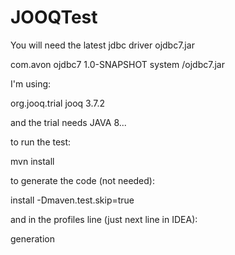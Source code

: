 # JOOQTest

You will need the latest jdbc driver ojdbc7.jar 

<dependency>
  <artifactId>com.avon</artifactId>
  <groupId>ojdbc7</groupId>
  <version>1.0-SNAPSHOT</version>
  <scope>system</scope>
  <systemPath><!-- CHANGE THIS! -->/ojdbc7.jar</systemPath>
</dependency>

I'm using:

<dependency>
            <groupId>org.jooq.trial</groupId>
            <artifactId>jooq</artifactId>
            <version>3.7.2</version>
</dependency>

and the trial needs JAVA 8...

to run the test:

mvn install

to generate the code (not needed):

install -Dmaven.test.skip=true

and in the profiles line (just next line in IDEA):

generation


